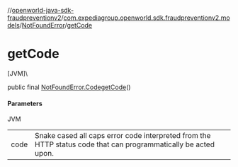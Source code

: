 //[openworld-java-sdk-fraudpreventionv2](../../../index.md)/[com.expediagroup.openworld.sdk.fraudpreventionv2.models](../index.md)/[NotFoundError](index.md)/[getCode](get-code.md)

# getCode

[JVM]\

public final [NotFoundError.Code](-code/index.md)[getCode](get-code.md)()

#### Parameters

JVM

| | |
|---|---|
| code | Snake cased all caps error code interpreted from the HTTP status code that can programmatically be acted upon. |
